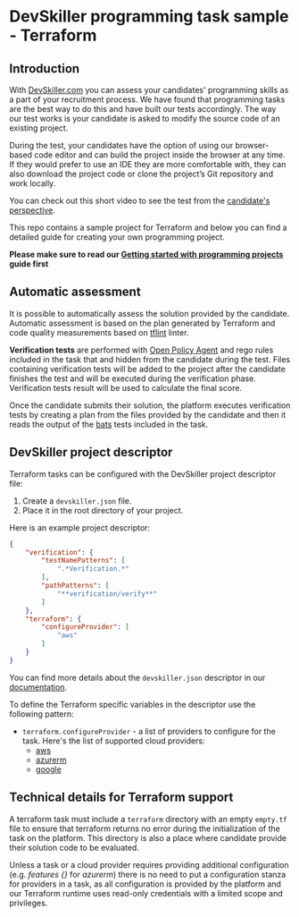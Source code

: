 # DevSkiller programming task sample - Terraform

## Introduction

With [DevSkiller.com](https://devskiller.com) you can assess your candidates'
programming skills as a part of your recruitment process. We have found that
programming tasks are the best way to do this and have built our tests
accordingly. The way our test works is your candidate is asked to modify the
source code of an existing project.

During the test, your candidates have the option of using our browser-based
code editor and can build the project inside the browser at any time. If they
would prefer to use an IDE they are more comfortable with, they can also
download the project code or clone the project’s Git repository and work
locally.

You can check out this short video to see the test from the [candidate's
perspective](https://devskiller.zendesk.com/hc/en-us/articles/360019534639-How-the-TalentScore-test-looks-like-from-the-candidate-perspective).

This repo contains a sample project for Terraform and below you can
find a detailed guide for creating your own programming project.

**Please make sure to read our [Getting started with programming
projects](https://devskiller.zendesk.com/hc/en-us/articles/360019531059-Getting-started-with-Programming-Tasks) guide first**

## Automatic assessment

It is possible to automatically assess the solution provided by the candidate.
Automatic assessment is based on the plan generated by Terraform and code quality
measurements based on [tflint](https://github.com/terraform-linters/tflint) linter.


**Verification tests** are performed with [Open Policy Agent](https://www.openpolicyagent.org/docs/latest/terraform/) 
and rego rules included in the task that and hidden from the candidate during the test.
Files containing verification tests will be added to the project after
the candidate finishes the test and will be executed during the verification
phase. Verification tests result will be used to calculate the final score.

Once the candidate submits their solution, the platform executes
verification tests by creating a plan from the files provided by the candidate and then it reads the output of the [bats](https://github.com/bats-core/bats-core) tests included in the task.

## DevSkiller project descriptor

Terraform tasks can be configured with the DevSkiller project descriptor file:

1. Create a `devskiller.json` file.
2. Place it in the root directory of your project.

Here is an example project descriptor:

```json
{
    "verification": {
        "testNamePatterns": [
            ".*Verification.*"
        ],
        "pathPatterns": [
            "**verification/verify**"
        ]
    },
    "terraform": {
        "configureProvider": [
            "aws"
        ]
    }
}
```

You can find more details about the `devskiller.json` descriptor in our
[documentation](https://devskiller.zendesk.com/hc/en-us/articles/360019530419-Programming-task-project-descriptor).  

To define the Terraform specific variables in the descriptor use the following pattern:

* `terraform.configureProvider` - a list of providers to configure for the task. Here's the list of supported cloud providers:
  * [aws](https://registry.terraform.io/providers/hashicorp/aws/latest)
  * [azurerm](https://registry.terraform.io/providers/hashicorp/azurerm/latest)
  * [google](https://registry.terraform.io/providers/hashicorp/google/latest/docs)

## Technical details for Terraform support

A terraform task must include a `terraform` directory with an empty `empty.tf` file to ensure that terraform returns no error during the initialization of the task on the platform. This directory is also a place where candidate provide their solution code to be evaluated.  

Unless a task or a cloud provider requires providing additional configuration (e.g. *features {}* for *azurerm*) there is no need to put a configuration stanza for providers in a task, as all configuration is provided by the platform and our Terraform runtime uses read-only credentials with a limited scope and privileges.